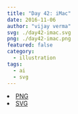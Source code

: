 ```yaml
---
title: "Day 42: iMac"
date: 2016-11-06
author: "vijay verma"
svg: ./day42-imac.svg
png: ./day42-imac.png
featured: false
category:
  - illustration
tags:
  - ai
  - svg
---
```

<li><a href="./day42-imac.png" download className="btn-png">PNG</a></li>
<li><a href="./day42-imac.svg" download className="btn-svg">SVG</a></li>
